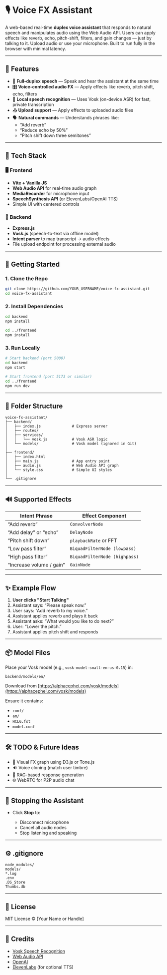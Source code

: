 
# 🎙️ Voice FX Assistant

A web-based real-time **duplex voice assistant** that responds to natural speech and manipulates audio using the Web Audio API. Users can apply effects like reverb, echo, pitch-shift, filters, and gain changes — just by talking to it. Upload audio or use your microphone. Built to run fully in the browser with minimal latency.

---

## 🧠 Features

- 🔁 **Full-duplex speech** — Speak and hear the assistant at the same time
- 🎛️ **Voice-controlled audio FX** — Apply effects like reverb, pitch shift, echo, filters
- 🧠 **Local speech recognition** — Uses Vosk (on-device ASR) for fast, private transcription
- 📤 **Upload support** — Apply effects to uploaded audio files
- 🗣️ **Natural commands** — Understands phrases like:
  - “Add reverb”
  - “Reduce echo by 50%”
  - “Pitch shift down three semitones”

---

## 🧱 Tech Stack

### 🖥️ Frontend

- **Vite + Vanilla JS**
- **Web Audio API** for real-time audio graph
- **MediaRecorder** for microphone input
- **SpeechSynthesis API** (or ElevenLabs/OpenAI TTS)
- Simple UI with centered controls

### 🔧 Backend

- **Express.js**
- **Vosk.js** (speech-to-text via offline model)
- **Intent parser** to map transcript → audio effects
- File upload endpoint for processing external audio

---

## 🚀 Getting Started

### 1. Clone the Repo

```bash
git clone https://github.com/YOUR_USERNAME/voice-fx-assistant.git
cd voice-fx-assistant
````

### 2. Install Dependencies

```bash
cd backend
npm install

cd ../frontend
npm install
```

### 3. Run Locally

```bash
# Start backend (port 5000)
cd backend
npm start

# Start frontend (port 5173 or similar)
cd ../frontend
npm run dev
```

---

## 📁 Folder Structure

```
voice-fx-assistant/
├── backend/
│   ├── index.js              # Express server
│   ├── routes/
│   ├── services/
│   │   └── vosk.js           # Vosk ASR logic
│   └── models/               # Vosk model (ignored in Git)
│
├── frontend/
│   ├── index.html
│   ├── main.js               # App entry point
│   ├── audio.js              # Web Audio API graph
│   └── style.css             # Simple UI styles
│
└── .gitignore
```

---

## 🔊 Supported Effects

| Intent Phrase            | Effect Component              |
| ------------------------ | ----------------------------- |
| “Add reverb”             | `ConvolverNode`               |
| “Add delay” or “echo”    | `DelayNode`                   |
| “Pitch shift down”       | `playbackRate` or FFT         |
| “Low pass filter”        | `BiquadFilterNode (lowpass)`  |
| “High pass filter”       | `BiquadFilterNode (highpass)` |
| “Increase volume / gain” | `GainNode`                    |

---

## ✨ Example Flow

1. **User clicks "Start Talking"**
2. Assistant says: “Please speak now.”
3. User says: “Add reverb to my voice.”
4. Assistant applies reverb and plays it back
5. Assistant asks: “What would you like to do next?”
6. User: “Lower the pitch.”
7. Assistant applies pitch shift and responds

---

## 📦 Model Files

Place your Vosk model (e.g., `vosk-model-small-en-us-0.15`) in:

```
backend/models/en/
```

Download from [https://alphacephei.com/vosk/models](https://alphacephei.com/vosk/models)

Ensure it contains:

* `conf/`
* `am/`
* `HCLG.fst`
* `model.conf`

---

## 🛠️ TODO & Future Ideas

* 🎨 Visual FX graph using D3.js or Tone.js
* 🔉 Voice cloning (match user timbre)
* 🧠 RAG-based response generation
* 🌐 WebRTC for P2P audio chat

---

## 🛑 Stopping the Assistant

* Click **Stop** to:

  * Disconnect microphone
  * Cancel all audio nodes
  * Stop listening and speaking

---

## ⚙️ .gitignore

```gitignore
node_modules/
models/
*.log
.env
.DS_Store
Thumbs.db
```

---

## 📝 License

MIT License © \[Your Name or Handle]

---

## 🙌 Credits

* [Vosk Speech Recognition](https://alphacephei.com/vosk/)
* [Web Audio API](https://developer.mozilla.org/en-US/docs/Web/API/Web_Audio_API)
* [OpenAI](https://platform.openai.com/)
* [ElevenLabs](https://www.elevenlabs.io/) (for optional TTS)

